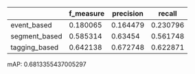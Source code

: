 |               |   f_measure |   precision |   recall |
|---------------|-------------|-------------|----------|
| event_based   |    0.180065 |    0.164479 | 0.230796 |
| segment_based |    0.585314 |    0.63454  | 0.561748 |
| tagging_based |    0.642138 |    0.672748 | 0.622871 |
mAP: 0.6813355437005297
